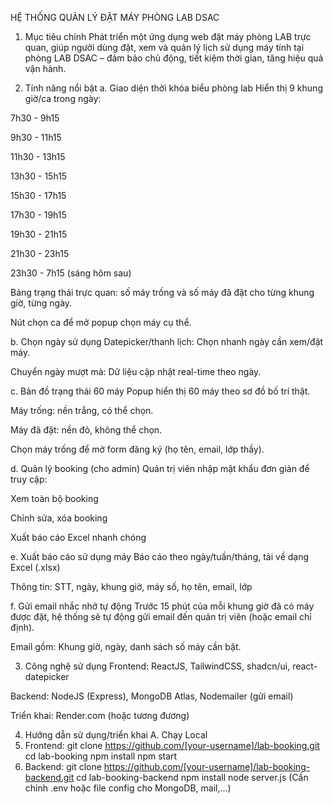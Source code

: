 HỆ THỐNG QUẢN LÝ ĐẶT MÁY PHÒNG LAB DSAC
1. Mục tiêu chính
Phát triển một ứng dụng web đặt máy phòng LAB trực quan, giúp người dùng đặt, xem và quản lý lịch sử dụng máy tính tại phòng LAB DSAC – đảm bảo chủ động, tiết kiệm thời gian, tăng hiệu quả vận hành.

2. Tính năng nổi bật
a. Giao diện thời khóa biểu phòng lab
Hiển thị 9 khung giờ/ca trong ngày:

7h30 - 9h15

9h30 - 11h15

11h30 - 13h15

13h30 - 15h15

15h30 - 17h15

17h30 - 19h15

19h30 - 21h15

21h30 - 23h15

23h30 - 7h15 (sáng hôm sau)

Bảng trạng thái trực quan: số máy trống và số máy đã đặt cho từng khung giờ, từng ngày.

Nút chọn ca để mở popup chọn máy cụ thể.

b. Chọn ngày sử dụng
Datepicker/thanh lịch: Chọn nhanh ngày cần xem/đặt máy.

Chuyển ngày mượt mà: Dữ liệu cập nhật real-time theo ngày.

c. Bản đồ trạng thái 60 máy
Popup hiển thị 60 máy theo sơ đồ bố trí thật.

Máy trống: nền trắng, có thể chọn.

Máy đã đặt: nền đỏ, không thể chọn.

Chọn máy trống để mở form đăng ký (họ tên, email, lớp thầy).

d. Quản lý booking (cho admin)
Quản trị viên nhập mật khẩu đơn giản để truy cập:

Xem toàn bộ booking

Chỉnh sửa, xóa booking

Xuất báo cáo Excel nhanh chóng

e. Xuất báo cáo sử dụng máy
Báo cáo theo ngày/tuần/tháng, tải về dạng Excel (.xlsx)

Thông tin: STT, ngày, khung giờ, máy số, họ tên, email, lớp

f. Gửi email nhắc nhở tự động
Trước 15 phút của mỗi khung giờ đã có máy được đặt, hệ thống sẽ tự động gửi email đến quản trị viên (hoặc email chỉ định).

Email gồm: Khung giờ, ngày, danh sách số máy cần bật.

3. Công nghệ sử dụng
Frontend: ReactJS, TailwindCSS, shadcn/ui, react-datepicker

Backend: NodeJS (Express), MongoDB Atlas, Nodemailer (gửi email)

Triển khai: Render.com (hoặc tương đương)

4. Hướng dẫn sử dụng/triển khai
A. Chạy Local
1. Frontend:
git clone https://github.com/[your-username]/lab-booking.git
cd lab-booking
npm install
npm start
2. Backend:
git clone https://github.com/[your-username]/lab-booking-backend.git
cd lab-booking-backend
npm install
node server.js
(Cần chỉnh .env hoặc file config cho MongoDB, mail,...)
